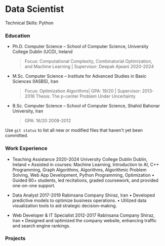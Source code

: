 # Data Scientist
Technical Skills: Python
### Education
- Ph.D. Computer Science – School of Computer Science, University College Dublin (UCD),	Ireland
  > Focus: Computational Complexity, Combinatorial Optimization, and Machine Learning | Supervisor: Deepak Ajwani	2020-2024
* M.Sc. Computer Science – Institute for Advanced Studies in Basic Sciences (IASBS),	Iran
  > Focus: Optimization Algorithms| GPA: 19/20 | Supervisor: 	2013-2016
Thesis: The p-center Problem Under Uncertainty
+ B.Sc. Computer Science – School of Computer Science, Shahid Bahonar University,	Iran
  >GPA: 16/20	2008-2012

Use `git status` to list all new or modified files that haven't yet been committed.
### Work Experience
- Teaching Assistance	2020-2024
University College Dublin	  Dublin, Ireland
•	Assisted in courses: Machine Learning, Introduction to AI, C++ Programming, Graph Algorithms, Algorithms, Algorithmic Problem Solving, Web App Development, Python Programming, Optimization
•	Guided 60+ students, led recitations, graded coursework, and provided one-on-one support.
* Data Analyst	2017-2019
Rabinsana Company	Shiraz, Iran
•	Developed predictive models to optimize business operations.
•	Utilized data visualization tools to aid strategic decision-making.
+ Web Developer & IT Specialist	2012-2017
Rabinsana Company	Shiraz, Iran
•	Designed and optimized the company website, enhancing traffic and search engine rankings.


### Projects 
